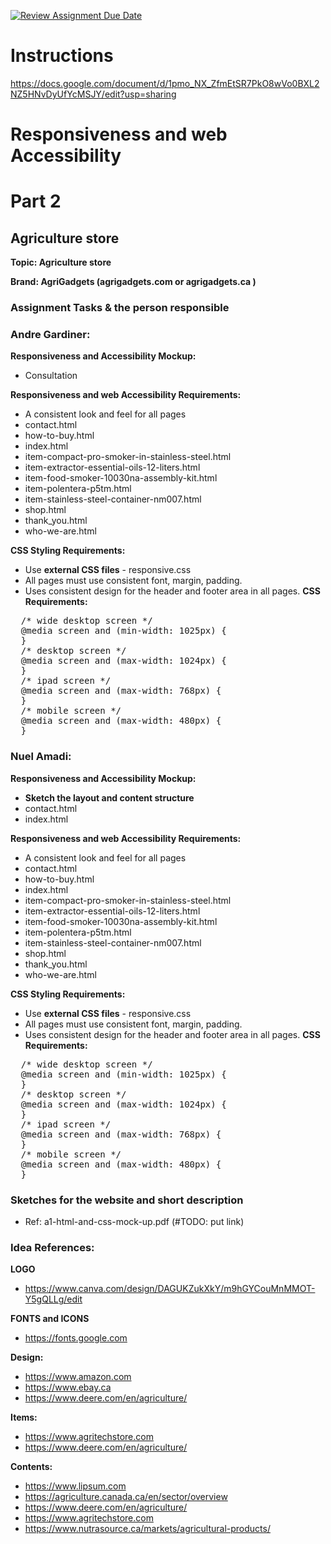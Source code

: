 [![Review Assignment Due Date](https://classroom.github.com/assets/deadline-readme-button-22041afd0340ce965d47ae6ef1cefeee28c7c493a6346c4f15d667ab976d596c.svg)](https://classroom.github.com/a/61wuBnVw)
# Instructions

https://docs.google.com/document/d/1pmo_NX_ZfmEtSR7PkO8wVo0BXL2NZ5HNvDyUfYcMSJY/edit?usp=sharing

# Responsiveness and web Accessibility

# Part 2
## Agriculture store

**Topic:  Agriculture store**

**Brand: AgriGadgets (agrigadgets.com or agrigadgets.ca )**

### Assignment Tasks & the person responsible

### Andre Gardiner:

**Responsiveness and Accessibility Mockup:**
- Consultation

**Responsiveness and web Accessibility Requirements:**
- A consistent look and feel for all pages
 - contact.html
 - how-to-buy.html
 - index.html
 - item-compact-pro-smoker-in-stainless-steel.html
 - item-extractor-essential-oils-12-liters.html
 - item-food-smoker-10030na-assembly-kit.html
 - item-polentera-p5tm.html
 - item-stainless-steel-container-nm007.html
 - shop.html
 - thank_you.html
 - who-we-are.html

**CSS Styling Requirements:**

- Use **external CSS files** - responsive.css
- All pages must use consistent font, margin, padding.
- Uses consistent design for the header and footer area in all pages. 
**CSS Requirements:**
<pre>
  /* wide desktop screen */
  @media screen and (min-width: 1025px) {
  }
  /* desktop screen */
  @media screen and (max-width: 1024px) {
  }
  /* ipad screen */
  @media screen and (max-width: 768px) {
  }
  /* mobile screen */
  @media screen and (max-width: 480px) {
  }
</pre> 

### Nuel Amadi:

**Responsiveness and Accessibility Mockup:**
- **Sketch the layout and content structure**
 - contact.html
 - index.html

**Responsiveness and web Accessibility Requirements:**
- A consistent look and feel for all pages
 - contact.html
 - how-to-buy.html
 - index.html
 - item-compact-pro-smoker-in-stainless-steel.html
 - item-extractor-essential-oils-12-liters.html
 - item-food-smoker-10030na-assembly-kit.html
 - item-polentera-p5tm.html
 - item-stainless-steel-container-nm007.html
 - shop.html
 - thank_you.html
 - who-we-are.html

**CSS Styling Requirements:**

- Use **external CSS files** - responsive.css
- All pages must use consistent font, margin, padding.
- Uses consistent design for the header and footer area in all pages. 
**CSS Requirements:**
<pre>
  /* wide desktop screen */
  @media screen and (min-width: 1025px) {
  }
  /* desktop screen */
  @media screen and (max-width: 1024px) {
  }
  /* ipad screen */
  @media screen and (max-width: 768px) {
  }
  /* mobile screen */
  @media screen and (max-width: 480px) {
  }
</pre>

### Sketches for the website and short description

- Ref: a1-html-and-css-mock-up.pdf (#TODO: put link)

### Idea References:

**LOGO**

- https://www.canva.com/design/DAGUKZukXkY/m9hGYCouMnMMOT-Y5gQLLg/edit

**FONTS and ICONS**
- https://fonts.google.com

**Design:**

- https://www.amazon.com
- https://www.ebay.ca
- https://www.deere.com/en/agriculture/

**Items:**

- https://www.agritechstore.com
- https://www.deere.com/en/agriculture/

**Contents:**

- https://www.lipsum.com
- https://agriculture.canada.ca/en/sector/overview
- https://www.deere.com/en/agriculture/
- https://www.agritechstore.com
- https://www.nutrasource.ca/markets/agricultural-products/

